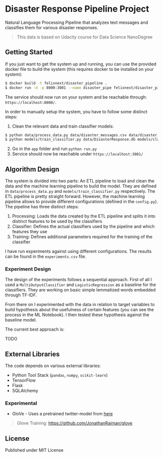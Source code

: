 # Disaster Response Pipeline Project

Natural Language Processing Pipeline that analyzes text messages and classifies them for various disaster responses.

> This data is based on Udacity course for Data Science NanoDegree

## Getting Started

If you just want to get the system up and running, you can use the provided docker file to build the system (this requires docker to be installed on your system):

```bash
$ docker build -t felixnext/disaster_pipeline .
$ docker run -d -p 8000:3001 --name disaster_pipe felixnext/disaster_pipeline
```

The service should now run on your system and be reachable through: `https://localhost:8000/`.

In order to manually setup the system, you have to follow some distinct steps:

1. Clean the relevant data and train classifier models:
  ```bash
  $ python data/process_data.py data/disaster_messages.csv data/disaster_categories.csv data/DisasterResponse.db
  $ python models/train_classifier.py data/DisasterResponse.db models/classifier.pkl
  ```
2. Go in the `app` folder and run `python run.py`
3. Service should now be reachable under `https://localhost:3001/`

## Algorithm Design

The system is divided into two parts: An ETL pipeline to load and clean the data and the machine learning pipeline to build the model. They are defined in `data/process_data.py` and `models/train_classifier.py` respectively. The ETL pipeline is pretty straight forward. However, the machine learning pipeline allows to provide different configurations (defined in the `config.py`). The pipeline has three distinct steps:

1. Processing: Loads the data created by the ETL pipeline and splits it into distinct features to be used by the classifiers
2. Classifier: Defines the actual classifiers used by the pipeline and which features they use
3. Training: Defines additional parameters required for the training of the classifier

I have run experiments against using different configurations. The results can be found in the `experiments.csv` file.

### Experiment Design

The design of the experiments follows a sequential approach. First of all I used a `MultiOutputClassifier` and `LogisticRegression` as a baseline for the classifiers. They are working on basic simple lemmatized words embedded through TF-IDF.

From there on I experimented with the data in relation to target variables to build hypothesis about the usefulness of certain features (you can see the process in the ML Notebook).
I then tested these hypothesis against the baseline model.

The current best approach is:

TODO

## External Libraries

The code depends on various external libraries:

* Python Tool Stack (`pandas`, `numpy`, `scikit-learn`)
* TensorFlow
* Flask
* SQLAlchemy

### Experimental

* GloVe - Uses a pretrained twitter-model from [here](https://github.com/stanfordnlp/GloVe)

> Glove Training: https://github.com/JonathanRaiman/glove

## License

Published under MIT License
